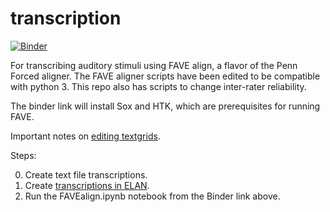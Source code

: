 # transcription
[![Binder](https://mybinder.org/badge.svg)](https://mybinder.org/v2/gh/HamiltonLabUT/transcription/master)

For transcribing auditory stimuli using FAVE align, a flavor of the Penn Forced aligner.  The FAVE aligner scripts have been edited to be compatible with python 3. This repo also has scripts to change inter-rater reliability.

The binder link will install Sox and HTK, which are prerequisites for running FAVE.

Important notes on [editing textgrids](http://www.fon.hum.uva.nl/praat/manual/TextGridEditor.html).

Steps:

0. Create text file transcriptions.
1. Create [transcriptions in ELAN](tutorial_ELAN/Transcriptions_in_ELAN.pdf).
2. Run the FAVEalign.ipynb notebook from the Binder link above.
